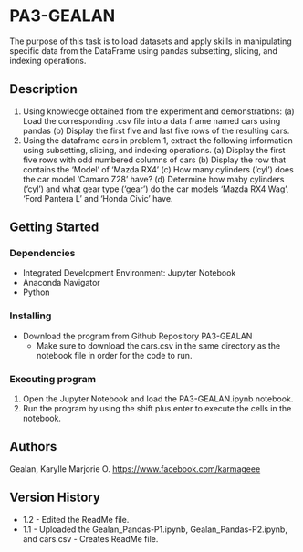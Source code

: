 # PA3-GEALAN

The purpose of this task is to load datasets and apply skills in manipulating specific data from the DataFrame using pandas subsetting, slicing, and indexing operations.

## Description

1. Using knowledge obtained from the experiment and demonstrations:
         (a) Load the corresponding .csv file into a data frame named cars using pandas
         (b) Display the first five and last five rows of the resulting cars.
2. Using the dataframe cars in problem 1, extract the following information using subsetting, slicing, and indexing operations.
         (a) Display the first five rows with odd numbered columns of cars
         (b) Display the row that contains the ‘Model’ of ‘Mazda RX4’
         (c) How many cylinders (‘cyl’) does the car model ‘Camaro Z28’ have?
         (d) Determine how maby cylinders (‘cyl’) and what gear type (‘gear’) do the car models ‘Mazda RX4 Wag’, ‘Ford Pantera L’ and ‘Honda Civic’ have.

## Getting Started

### Dependencies

- Integrated Development Environment: Jupyter Notebook
- Anaconda Navigator
- Python

### Installing
- Download the program from Github Repository PA3-GEALAN
    - Make sure to download the cars.csv in the same directory as the notebook file in order for the code to run.

### Executing program

1. Open the Jupyter Notebook and load the PA3-GEALAN.ipynb notebook.
2. Run the program by using the shift plus enter to execute the cells in the notebook.

## Authors
Gealan, Karylle Marjorie O. https://www.facebook.com/karmageee

## Version History

   - 1.2
         - Edited the ReadMe file.
   - 1.1 
         - Uploaded the Gealan_Pandas-P1.ipynb, Gealan_Pandas-P2.ipynb, and cars.csv
         - Creates ReadMe file.
